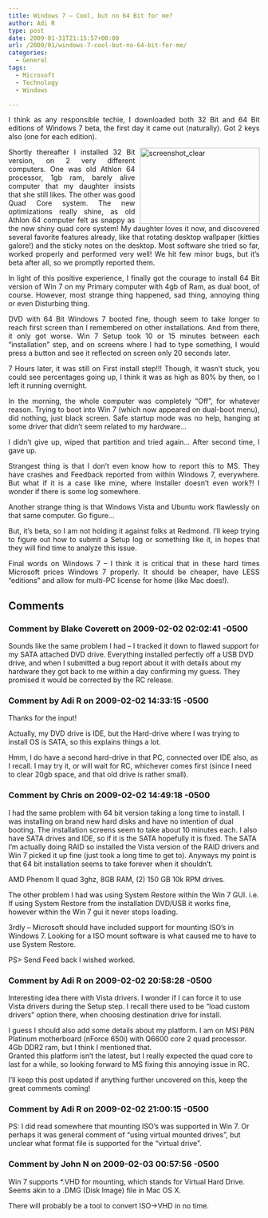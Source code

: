 ```yaml
---
title: Windows 7 – Cool, but no 64 Bit for me?
author: Adi R
type: post
date: 2009-01-31T21:15:57+00:00
url: /2009/01/windows-7-cool-but-no-64-bit-for-me/
categories:
  - General
tags:
  - Microsoft
  - Technology
  - Windows

---
```

<p align="justify">
  I think as any responsible techie, I downloaded both 32 Bit and 64 Bit editions of Windows 7 beta, the first day it came out (naturally). Got 2 keys also (one for each edition).
</p>

<p align="justify">
  <a href="https://i1.wp.com/www.adir1.com/uploads/2009/01/screenshot-clear.jpg" target="_blank"><img title="screenshot_clear" style="border-right: 0px; border-top: 0px; display: inline; margin: 0px 0px 0px 10px; border-left: 0px; border-bottom: 0px" height="152" alt="screenshot_clear" src="https://i2.wp.com/www.adir1.com/uploads/2009/01/screenshot-clear-thumb.jpg?resize=240%2C152" width="240" align="right" border="0" data-recalc-dims="1" /></a> Shortly thereafter I installed 32 Bit version, on 2 very different computers. One was old Athlon 64 processor, 1gb ram, barely alive computer that my daughter insists that she still likes. The other was good Quad Core system. The new optimizations really shine, as old Athlon 64 computer felt as snappy as the new shiny quad core system! My daughter loves it now, and discovered several favorite features already, like that rotating desktop wallpaper (kitties galore!) and the sticky notes on the desktop. Most software she tried so far, worked properly and performed very well! We hit few minor bugs, but it’s beta after all, so we promptly reported them.
</p>

<p align="justify">
  In light of this positive experience, I finally got the courage to install 64 Bit version of Win 7 on my Primary computer with 4gb of Ram, as dual boot, of course. However, most strange thing happened, sad thing, annoying thing or even Disturbing thing.
</p>

<p align="justify">
  DVD with 64 Bit Windows 7 booted fine, though seem to take longer to reach first screen than I remembered on other installations. And from there, it only got worse. Win 7 Setup took 10 or 15 minutes between each “installation” step, and on screens where I had to type something, I would press a button and see it reflected on screen only 20 seconds later.
</p>

<p align="justify">
  7 Hours later, it was still on First install step!!! Though, it wasn’t stuck, you could see percentages going up, I think it was as high as 80% by then, so I left it running overnight.
</p>

<p align="justify">
  In the morning, the whole computer was completely “Off”, for whatever reason. Trying to boot into Win 7 (which now appeared on dual-boot menu), did nothing, just black screen. Safe startup mode was no help, hanging at some driver that didn’t seem related to my hardware…
</p>

<p align="justify">
  I didn’t give up, wiped that partition and tried again… After second time, I gave up.
</p>

<p align="justify">
  Strangest thing is that I don’t even know how to report this to MS. They have crashes and Feedback reported from within Windows 7, everywhere. But what if it is a case like mine, where Installer doesn’t even work?! I wonder if there is some log somewhere.
</p>

<p align="justify">
  Another strange thing is that Windows Vista and Ubuntu work flawlessly on that same computer. Go figure…
</p>

<p align="justify">
  But, it’s beta, so I am not holding it against folks at Redmond. I’ll keep trying to figure out how to submit a Setup log or something like it, in hopes that they will find time to analyze this issue.
</p>

<p align="justify">
  Final words on Windows 7 – I think it is critical that in these hard times Microsoft prices Windows 7 properly. It should be cheaper, have LESS “editions” and allow for multi-PC license for home (like Mac does!).
</p>

## Comments

### Comment by Blake Coverett on 2009-02-02 02:02:41 -0500
Sounds like the same problem I had &#8211; I tracked it down to flawed support for my SATA attached DVD drive. Everything installed perfectly off a USB DVD drive, and when I submitted a bug report about it with details about my hardware they got back to me within a day confirming my guess. They promised it would be corrected by the RC release.

### Comment by Adi R on 2009-02-02 14:33:15 -0500
Thanks for the input!

Actually, my DVD drive is IDE, but the Hard-drive where I was trying to install OS is SATA, so this explains things a lot.

Hmm, I do have a second hard-drive in that PC, connected over IDE also, as I recall. I may try it, or will wait for RC, whichever comes first (since I need to clear 20gb space, and that old drive is rather small).

### Comment by Chris on 2009-02-02 14:49:18 -0500
I had the same problem with 64 bit version taking a long time to install. I was installing on brand new hard disks and have no intention of dual booting. The installation screens seem to take about 10 minutes each. I also have SATA drives and IDE, so if it is the SATA hopefully it is fixed. The SATA I&#8217;m actually doing RAID so installed the Vista version of the RAID drivers and Win 7 picked it up fine (just took a long time to get to). Anyways my point is that 64 bit installation seems to take forever when it shouldn&#8217;t. 

AMD Phenom II quad 3ghz, 8GB RAM, (2) 150 GB 10k RPM drives.

The other problem I had was using System Restore within the Win 7 GUI. i.e. If using System Restore from the installation DVD/USB it works fine, however within the Win 7 gui it never stops loading.

3rdly &#8211; Microsoft should have included support for mounting ISO&#8217;s in Windows 7. Looking for a ISO mount software is what caused me to have to use System Restore.

PS> Send Feed back I wished worked.

### Comment by Adi R on 2009-02-02 20:58:28 -0500
Interesting idea there with Vista drivers. I wonder if I can force it to use Vista drivers during the Setup step. I recall there used to be &#8220;load custom drivers&#8221; option there, when choosing destination drive for install.

I guess I should also add some details about my platform. I am on MSI P6N Platinum motherboard (nForce 650i) with Q6600 core 2 quad processor. 4Gb DDR2 ram, but I think I mentioned that.  
Granted this platform isn&#8217;t the latest, but I really expected the quad core to last for a while, so looking forward to MS fixing this annoying issue in RC.

I&#8217;ll keep this post updated if anything further uncovered on this, keep the great comments coming!

### Comment by Adi R on 2009-02-02 21:00:15 -0500
PS: I did read somewhere that mounting ISO&#8217;s was supported in Win 7. Or perhaps it was general comment of &#8220;using virtual mounted drives&#8221;, but unclear what format file is supported for the &#8220;virtual drive&#8221;.

### Comment by John N on 2009-02-03 00:57:56 -0500
Win 7 supports *.VHD for mounting, which stands for Virtual Hard Drive. Seems akin to a .DMG (Disk Image) file in Mac OS X.

There will probably be a tool to convert ISO->VHD in no time.
